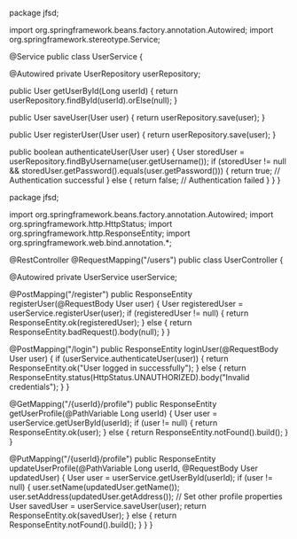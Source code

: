 package jfsd;

import org.springframework.beans.factory.annotation.Autowired;
import org.springframework.stereotype.Service;

@Service
public class UserService {

   @Autowired
   private UserRepository userRepository;

   public User getUserById(Long userId) {
      return userRepository.findById(userId).orElse(null);
   }
   
   public User saveUser(User user) {
      return userRepository.save(user);
   }

   public User registerUser(User user) {
      return userRepository.save(user);
   }

   public boolean authenticateUser(User user) {
      User storedUser = userRepository.findByUsername(user.getUsername());
      if (storedUser != null && storedUser.getPassword().equals(user.getPassword())) {
         return true; // Authentication successful
      } else {
         return false; // Authentication failed
      }
   }
}













package jfsd;

import org.springframework.beans.factory.annotation.Autowired;
import org.springframework.http.HttpStatus;
import org.springframework.http.ResponseEntity;
import org.springframework.web.bind.annotation.*;

@RestController
@RequestMapping("/users")
public class UserController {

   @Autowired
   private UserService userService;

   @PostMapping("/register")
   public ResponseEntity<User> registerUser(@RequestBody User user) {
      User registeredUser = userService.registerUser(user);
      if (registeredUser != null) {
         return ResponseEntity.ok(registeredUser);
      } else {
         return ResponseEntity.badRequest().body(null);
      }
   }

   @PostMapping("/login")
   public ResponseEntity<String> loginUser(@RequestBody User user) {
      if (userService.authenticateUser(user)) {
         return ResponseEntity.ok("User logged in successfully");
      } else {
         return ResponseEntity.status(HttpStatus.UNAUTHORIZED).body("Invalid credentials");
      }
   }

   @GetMapping("/{userId}/profile")
   public ResponseEntity<User> getUserProfile(@PathVariable Long userId) {
      User user = userService.getUserById(userId);
      if (user != null) {
         return ResponseEntity.ok(user);
      } else {
         return ResponseEntity.notFound().build();
      }
   }

   @PutMapping("/{userId}/profile")
   public ResponseEntity<User> updateUserProfile(@PathVariable Long userId, @RequestBody User updatedUser) {
      User user = userService.getUserById(userId);
      if (user != null) {
         user.setName(updatedUser.getName());
         user.setAddress(updatedUser.getAddress());
         // Set other profile properties
         User savedUser = userService.saveUser(user);
         return ResponseEntity.ok(savedUser);
      } else {
         return ResponseEntity.notFound().build();
      }
   }
}
